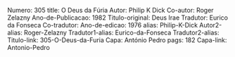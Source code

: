 Numero: 305
title: O Deus da Fúria
Autor: Philip K Dick
Co-autor: Roger Zelazny
Ano-de-Publicacao: 1982
Titulo-original: Deus Irae
Tradutor: Eurico da Fonseca
Co-tradutor: 
Ano-de-edicao: 1976
alias: Philip-K-Dick
Autor2-alias: Roger-Zelazny
Tradutor1-alias: Eurico-da-Fonseca
Tradutor2-alias: 
Titulo-link: 305-O-Deus-da-Furia
Capa: António Pedro
pags: 182
Capa-link: Antonio-Pedro